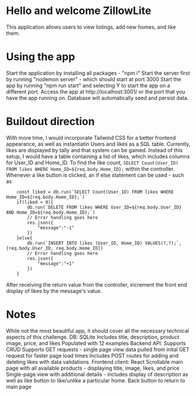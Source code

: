 # Hello and welcome ZillowLite
This application allows users to view listings, add new homes, and like them.

# Using the app
Start the application by installing all packages - "npm i"
Start the server first by running "nodemon server" - which should start at port 3000
Start the app by running "npm run start" and selecting Y to start the app on a different port.
Access the app at http://localhost:3001/ or the port that you have the app running on. 
Database will automatically seed and persist data.

# Buildout direction
With more time, I would incorporate Tailwind CSS for a better frontend appearance, as well as instantiatin Users and likes as a SQL table. Currently, likes are displayed by tally and that system can be gamed. Instead of this setup, I would have a table containing a list of likes, which includes columns for User_ID and Home_ID. To find the like count, `SELECT Count(User_ID) FROM likes WHERE Home_ID=${req.body.Home_ID};` within the controller. Whenever a like button is clicked, an if else statement can be used - such as

        const liked = db.run(`SELECT Count(User_ID) FROM likes WHERE Home_ID=${req.body.Home_ID};`)
        if(liked > 0){
            db.run(`DELETE FROM likes WHERE User_ID=${req.body.User_ID} AND Home_ID=${req.body.Home_ID};`)
            // Error handling goes here
            res.json({
                "message":"-1"
            })
        }else{
            db.run(`INSERT INTO likes (User_ID, Home_ID) VALUES(?,?);`, [req.body.User_ID, req.body.Home_ID])
            // Error handling goes here
            res.json({
                "message":"+1"
            })
        }

After receiving the return value from the controller, increment the front end display of likes by the message's value.

# Notes
While not the most beautiful app, it should cover all the necessary technical aspects of this challenge.
    DB: 
        SQLite
        Includes title, description, product image, price, and likes
        Populated with 12 examples
    Backend API: 
        Supports CRUD
        Supports GET requests - single page view data pulled from inital GET request for faster page load times
        Includes POST routes for adding and deleting likes with data validations.
    Frontend client:
        React
        Scrollable main page with all available products - displaying title, image, likes, and price
        Single-page view with additional details - includes display of description as well as like button to like/unlike a particular home.
        Back button to return to main page

